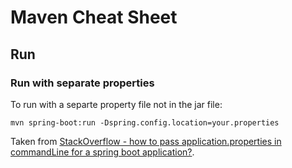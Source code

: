 # Maven Cheat Sheet

## Run
### Run with separate properties
To run with a separte property file not in the jar file:

    mvn spring-boot:run -Dspring.config.location=your.properties
    
Taken from [StackOverflow - how to pass application.properties in commandLine for a spring boot application?](https://stackoverflow.com/questions/31819300/how-to-pass-application-properties-in-commandline-for-a-spring-boot-application).


 
